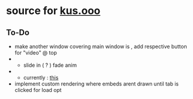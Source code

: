 # source for [kus.ooo](https://kus.ooo)   
## To-Do   
* make another window covering main window is , add respective button for "video" @ top   
* * slide in ( ? ) fade anim   
* * currently : [this](https://www.youtube.com/watch?v=IjM4fJ4VJ94)   
* implement custom rendering where embeds arent drawn until tab is clicked for load opt